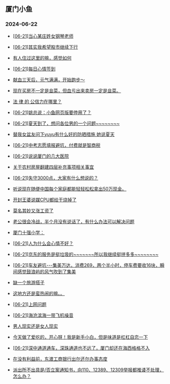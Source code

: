 ## 厦门小鱼 
### 2024-06-22

+ [[06-21]当心某庄姓女钢琴老师](http://bbs.xmfish.com/read-htm-tid-18207774.html)

+ [[06-21]其实我希望股市继续下行](http://bbs.xmfish.com/read-htm-tid-18207835.html)

+ [有人住过这里的嘛，感觉如何](http://bbs.xmfish.com/read-htm-tid-18207937.html)

+ [[06-21]每日心情签到](http://bbs.xmfish.com/read-htm-tid-18207764.html)

+ [献血三天后，元气满满，开始跑步～](http://bbs.xmfish.com/read-htm-tid-18207810.html)

+ [现在买房不一定是韭菜，但血亏出来卖房一定是韭菜。](http://bbs.xmfish.com/read-htm-tid-18208009.html)

+ [法 律 的 公信力在哪里？](http://bbs.xmfish.com/read-htm-tid-18207897.html)

+ [[06-21]姚总说：小鱼网页版要停用了？](http://bbs.xmfish.com/read-htm-tid-18207848.html)

+ [[06-21]夏天到了，想问各位男的一个问题~~~~~~~~](http://bbs.xmfish.com/read-htm-tid-18207950.html)

+ [替我女盆友问下yuyu有什么好的防晒措施
她说夏天](http://bbs.xmfish.com/read-htm-tid-18207841.html)

+ [[06-21]中考志愿填报避坑，付费就是智商税](http://bbs.xmfish.com/read-htm-tid-18207962.html)

+ [[06-21]说说厦门的几大医院](http://bbs.xmfish.com/read-htm-tid-18208064.html)

+ [关于农村房屋翻建四层补充事项相关事宜](http://bbs.xmfish.com/read-htm-tid-18207922.html)

+ [[06-21]失守3000点，大家有什么想说的？](http://bbs.xmfish.com/read-htm-tid-18208085.html)

+ [听说现在随便中国每个家庭都能轻轻松松拿出50万现金。](http://bbs.xmfish.com/read-htm-tid-18208097.html)

+ [开封王婆说媒CPU都给干烧掉了](http://bbs.xmfish.com/read-htm-tid-18207992.html)

+ [莫名其妙又涨工资了](http://bbs.xmfish.com/read-htm-tid-18208152.html)

+ [老公很会冷战，半个月没有说话了，有什么办法可以解决问题](http://bbs.xmfish.com/read-htm-tid-18208209.html)

+ [厦门十强小学：](http://bbs.xmfish.com/read-htm-tid-18208108.html)

+ [[06-21]人为什么会心情不好？](http://bbs.xmfish.com/read-htm-tid-18208017.html)

+ [[06-21]京东的服务是挺垃圾的~~~~~~~所以我继续挺拼多多~~~~~~~~](http://bbs.xmfish.com/read-htm-tid-18207981.html)

+ [[06-21]车友避坑---集美万达，消费269，两个半小时，停车费要收16块，瞬间感觉鼓浪屿的风气吹到了集美](http://bbs.xmfish.com/read-htm-tid-18208205.html)

+ [缺一个旅游搭子](http://bbs.xmfish.com/read-htm-tid-18208042.html)

+ [这地方还是蛮热闹的嘛。。](http://bbs.xmfish.com/read-htm-tid-18208172.html)

+ [[06-21]上网问题](http://bbs.xmfish.com/read-htm-tid-18208091.html)

+ [[06-21]海沧滨海一带飞机噪音](http://bbs.xmfish.com/read-htm-tid-18208111.html)

+ [男人现实还是女人现实](http://bbs.xmfish.com/read-htm-tid-18208190.html)

+ [今天做了爱吃的，开心呀！我是新手小白，但是味道是杠杠自恋一下](http://bbs.xmfish.com/read-htm-tid-18208095.html)

+ [[06-21]深中通道通车，深珠通道也不远了，厦门却还在海西格格不入](http://bbs.xmfish.com/read-htm-tid-18208201.html)

+ [在没有利益前，东渡工商银行出尔还尔办事态度](http://bbs.xmfish.com/read-htm-tid-18208218.html)

+ [派出所不出具是/否立案通知书，向110、12389、12309举报都推诿不处理，怎么办？](http://bbs.xmfish.com/read-htm-tid-18208163.html)

